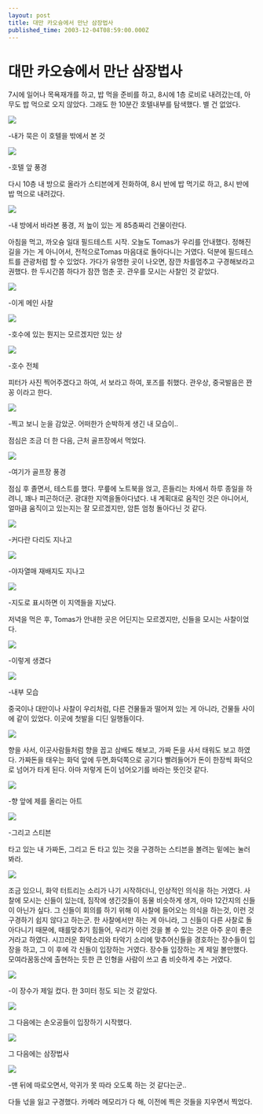 ```yaml
---
layout: post
title: 대만 카오슝에서 만난 삼장법사
published_time: 2003-12-04T08:59:00.000Z
---
```


# 대만 카오슝에서 만난 삼장법사


7시에 일어나 목욕재개를 하고, 밥 먹을 준비를 하고, 8시에 1층 로비로 내려갔는데, 아무도 밥 먹으로 오지 않았다. 그래도 한 10분간 호텔내부를 탐색했다. 별 건 없었다.

![](../pds/200902/11/80/a0109780_4992770d82a58.jpg)

-내가 묵은 이 호텔을 밖에서 본 것

![](../pds/200902/11/80/a0109780_4992770f92e39.jpg)

-호텔 앞 풍경

다시 10층 내 방으로 올라가 스티븐에게 전화하여, 8시 반에 밥 먹기로 하고, 8시 반에 밥 먹으로 내려갔다.

![](../pds/200902/11/80/a0109780_499277106ca8b.jpg)

-내 방에서 바라본 풍경, 저 높이 있는 게 85층짜리 건물이란다.

아침을 먹고, 까오슝 일대 필드테스트 시작. 오늘도 Tomas가 우리를 안내했다. 정해진 길을 가는 게 아니어서, 전적으로Tomas 마음대로 돌아다니는 거였다. 덕분에 필드테스트를 관광처럼 할 수 있었다. 가다가 유명한 곳이 나오면, 잠깐 차를멈추고 구경해보라고 권했다. 한 두시간쯤 하다가 잠깐 멈춘 곳. 관우를 모시는 사찰인 것 같았다.

![](../pds/200902/11/80/a0109780_4992771125614.jpg)

-이게 메인 사찰

![](../pds/200902/11/80/a0109780_49927710b0173.jpg)

-호수에 있는 뭔지는 모르겠지만 있는 상

![](../pds/200902/11/80/a0109780_49927712af4e9.jpg)

-호수 전체

피터가 사진 찍어주겠다고 하여, 서 보라고 하여, 포즈를 취했다. 관우상, 중국발음은 꽌꽁 이라고 한다.

![](../pds/200902/11/80/a0109780_499277139a813.jpg)

-찍고 보니 눈을 감았군. 어떠한가 순박하게 생긴 내 모습이..

점심은 조금 더 한 다음, 근처 골프장에서 먹었다.

![](../pds/200902/11/80/a0109780_49927714e2e41.jpg)

-여기가 골프장 풍경

점심 후 졸면서, 테스트를 했다. 무릎에 노트북을 얹고, 흔들리는 차에서 하루 종일을 하려니, 꽤나 피곤하더군. 광대한 지역을돌아다녔다. 내 계획대로 움직인 것은 아니어서, 얼마큼 움직이고 있는지는 잘 모르겠지만, 암튼 엄청 돌아다닌 것 같다.

![](../pds/200902/11/80/a0109780_4992771570ab6.jpg)

-커다란 다리도 지나고

![](../pds/200902/11/80/a0109780_4992770e2e20f.jpg)

-야자열매 재배지도 지나고

![](../pds/200902/11/80/a0109780_4992772135a13.jpg)

-지도로 표시하면 이 지역들을 지났다.

저녁을 먹은 후, Tomas가 안내한 곳은 어딘지는 모르겠지만, 신들을 모시는 사찰이었다.

![](../pds/200902/11/80/a0109780_499277234e0e8.jpg)

-이렇게 생겼다

![](../pds/200902/11/80/a0109780_49927722de373.jpg)

-내부 모습

중국이나 대만이나 사찰이 우리처럼, 다른 건물들과 떨어져 있는 게 아니라, 건물들 사이에 같이 있었다. 이곳에 첫발을 디딘 일행들이다.

![](../img/video_notice.jpg)

향을 사서, 이곳사람들처럼 향을 꼽고 삼배도 해보고, 가짜 돈을 사서 태워도 보고 하였다. 가짜돈을 태우는 화덕 앞에 두면,화덕쪽으로 공기다 빨려들어가 돈이 한장씩 화덕으로 넘어가 타게 된다. 아마 저렇게 돈이 넘어오기를 바라는 뜻인것 같다.

![](../pds/200902/11/80/a0109780_49927724e0f31.jpg)

-향 앞에 제를 올리는 아트

![](../pds/200902/11/80/a0109780_49927725ade32.jpg)

-그리고 스티븐

타고 있는 내 가짜돈, 그리고 돈 타고 있는 것을 구경하는 스티븐을 볼려는 밑에는 눌러봐라.

![](../img/video_notice.jpg)

조금 있으니, 화약 터트리는 소리가 나기 시작하더니, 인상적인 의식을 하는 거였다. 사찰에 모시는 신들이 있는데, 짐작에 생긴것들이 동물 비슷하게 생겨, 아마 12간지의 신들이 아닌가 싶다. 그 신들이 회의를 하기 위해 이 사찰에 들어오는 의식을 하는것, 이런 것 구경하기 쉽지 않다고 하는군. 한 사찰에서만 하는 게 아니라, 그 신들이 다른 사찰로 돌아다니기 때문에, 때를맞추기 힘들어, 우리가 이런 것을 볼 수 있는 것은 아주 운이 좋은 거라고 하였다. 시끄러운 화약소리와 타악기 소리에 맞추어신들을 경호하는 장수들이 입장을 하고, 그 이 후에 각 신들이 입장하는 거였다. 장수들 입장하는 게 제일 볼만했다. 모여라꿈동산에 출현하는 듯한 큰 인형을 사람이 쓰고 춤 비슷하게 추는 거였다.

![](../pds/200902/11/80/a0109780_49927725276df.jpg)

-이 장수가 제일 컸다. 한 3미터 정도 되는 것 같았다.

![](../img/video_notice.jpg)

그 다음에는 손오공들이 입장하기 시작했다.

![](../img/video_notice.jpg)

그 다음에는 삼장법사

![](../pds/200902/11/80/a0109780_49927721ca655.jpg)

-맨 뒤에 따로오면서, 악귀가 못 따라 오도록 하는 것 같다는군..

다들 넋을 잃고 구경했다. 카메라 메모리가 다 해, 이전에 찍은 것들을 지우면서 찍었다.

